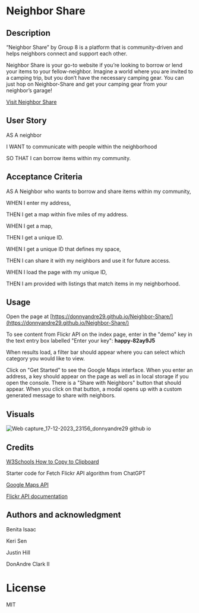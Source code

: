 # Neighbor Share

## Description
 “Neighbor Share” by Group 8 is a platform that is community-driven and helps neighbors connect and support each other.

Neighbor Share is your go-to website if you’re looking to borrow or lend your items to your fellow-neighbor. Imagine a world where you are invited to a camping trip, but you don’t have the necessary camping gear. You can just hop on Neighbor-Share and get your camping gear from your neighbor’s garage!

[Visit Neighbor Share](https://donnyandre29.github.io/Neighbor-Share/)

## User Story

AS A neighbor

I WANT to communicate with people within the neighborhood

SO THAT I can borrow items within my community.

## Acceptance Criteria

AS A Neighbor who wants to borrow and share items within my community,

WHEN I enter my address,

THEN I get a map within five miles of my address.

WHEN I get a map,

THEN I get a unique ID.

WHEN I get a unique ID that defines my space,

THEN I can share it with my neighbors and use it for future access.

WHEN I load the page with my unique ID,

THEN I am provided with listings that match items in my neighborhood.

## Usage

Open the page at [https://donnyandre29.github.io/Neighbor-Share/](https://donnyandre29.github.io/Neighbor-Share/)

To see content from Flickr API on the index page, enter in the "demo" key in the text entry box labelled "Enter your key": **happy-82ay9J5**

When results load, a filter bar should appear where you can select which category you would like to view.

Click on "Get Started" to see the Google Maps interface. When you enter an address, a key should appear on the page as well as in local storage if you open the console. There is a "Share with Neighbors" button that should appear. When you click on that button, a modal opens up with a custom generated message to share with neighbors.

## Visuals
![Web capture_17-12-2023_23156_donnyandre29 github io](https://github.com/DonnyAndre29/Neighbor-Share/assets/148520166/59e9f2d6-de0e-4834-a19c-7e0951e54b40)


## Credits
[W3Schools How to Copy to Clipboard](https://www.w3schools.com/howto/howto_js_copy_clipboard.asp)

Starter code for Fetch Flickr API algorithm from ChatGPT

[Google Maps API](https://mapsplatform.google.com/)

[Flickr API documentation](https://www.flickr.com/services/api/)

## Authors and acknowledgment
Benita Isaac

Keri Sen

Justin Hill

DonAndre Clark II

# License
MIT